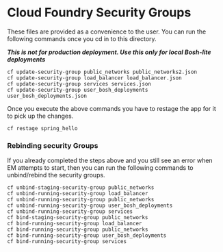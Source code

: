 # Cloud Foundry Security Groups

These files are provided as a convenience to the user.  You can run the following commands once you cd in to this directory.

***This is not for production deployment. Use this only for local Bosh-lite deployments***

```
cf update-security-group public_networks public_networks2.json
cf update-security-group load_balancer load_balancer.json
cf update-security-group services services.json
cf update-security-group user_bosh_deployments user_bosh_deployments.json
```

Once you execute the above commands you have to restage the app for it to pick up the changes.
```
cf restage spring_hello
```


### Rebinding security Groups
If you already completed the steps above and you still see an error when EM attempts to start, then you can run the following commands to unbind/rebind the security groups.

```
cf unbind-staging-security-group public_networks
cf unbind-running-security-group load_balancer
cf unbind-running-security-group public_networks
cf unbind-running-security-group user_bosh_deployments
cf unbind-running-security-group services
cf bind-staging-security-group public_networks
cf bind-running-security-group load_balancer
cf bind-running-security-group public_networks
cf bind-running-security-group user_bosh_deployments
cf bind-running-security-group services
```
